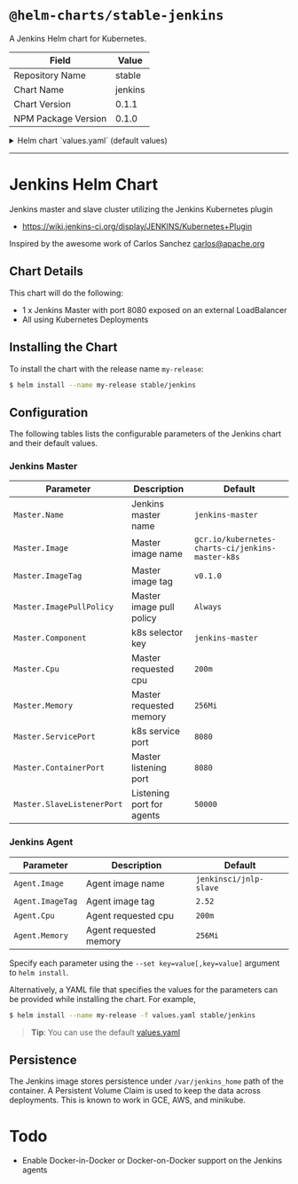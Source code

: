 # `@helm-charts/stable-jenkins`

A Jenkins Helm chart for Kubernetes.

| Field               | Value   |
| ------------------- | ------- |
| Repository Name     | stable  |
| Chart Name          | jenkins |
| Chart Version       | 0.1.1   |
| NPM Package Version | 0.1.0   |

<details>

<summary>Helm chart `values.yaml` (default values)</summary>

```yaml
# Default values for jenkins.
# This is a YAML-formatted file.
# Declare name/value pairs to be passed into your templates.
# name: value

Master:
  Name: jenkins-master
  Image: 'gcr.io/kubernetes-charts-ci/jenkins-master-k8s'
  ImageTag: 'v0.2.0'
  ImagePullPolicy: 'Always'
  Component: 'jenkins-master'
  AdminUser: admin
  # AdminPassword: <defaults to random>
  Cpu: '200m'
  Memory: '256Mi'
  # Set min/max heap here if needed with:
  # JavaOpts: "-Xms512m -Xmx512m"
  ServicePort: 8080
  # For minikube, set this to NodePort, elsewhere use LoadBalancer
  ServiceType: LoadBalancer
  ContainerPort: 8080
  SlaveListenerPort: 50000

Agent:
  Image: jenkinsci/jnlp-slave
  ImageTag: 2.52
  Cpu: '200m'
  Memory: '256Mi'

Persistence:
  Enabled: true
  StorageClass: generic
  AccessMode: ReadWriteOnce
  Size: 8Gi
```

</details>

---

# Jenkins Helm Chart

Jenkins master and slave cluster utilizing the Jenkins Kubernetes plugin

- https://wiki.jenkins-ci.org/display/JENKINS/Kubernetes+Plugin

Inspired by the awesome work of Carlos Sanchez <carlos@apache.org>

## Chart Details

This chart will do the following:

- 1 x Jenkins Master with port 8080 exposed on an external LoadBalancer
- All using Kubernetes Deployments

## Installing the Chart

To install the chart with the release name `my-release`:

```bash
$ helm install --name my-release stable/jenkins
```

## Configuration

The following tables lists the configurable parameters of the Jenkins chart and their default values.

### Jenkins Master

| Parameter                  | Description               | Default                                          |
| -------------------------- | ------------------------- | ------------------------------------------------ |
| `Master.Name`              | Jenkins master name       | `jenkins-master`                                 |
| `Master.Image`             | Master image name         | `gcr.io/kubernetes-charts-ci/jenkins-master-k8s` |
| `Master.ImageTag`          | Master image tag          | `v0.1.0`                                         |
| `Master.ImagePullPolicy`   | Master image pull policy  | `Always`                                         |
| `Master.Component`         | k8s selector key          | `jenkins-master`                                 |
| `Master.Cpu`               | Master requested cpu      | `200m`                                           |
| `Master.Memory`            | Master requested memory   | `256Mi`                                          |
| `Master.ServicePort`       | k8s service port          | `8080`                                           |
| `Master.ContainerPort`     | Master listening port     | `8080`                                           |
| `Master.SlaveListenerPort` | Listening port for agents | `50000`                                          |

### Jenkins Agent

| Parameter        | Description            | Default                |
| ---------------- | ---------------------- | ---------------------- |
| `Agent.Image`    | Agent image name       | `jenkinsci/jnlp-slave` |
| `Agent.ImageTag` | Agent image tag        | `2.52`                 |
| `Agent.Cpu`      | Agent requested cpu    | `200m`                 |
| `Agent.Memory`   | Agent requested memory | `256Mi`                |

Specify each parameter using the `--set key=value[,key=value]` argument to `helm install`.

Alternatively, a YAML file that specifies the values for the parameters can be provided while installing the chart. For example,

```bash
$ helm install --name my-release -f values.yaml stable/jenkins
```

> **Tip**: You can use the default [values.yaml](values.yaml)

## Persistence

The Jenkins image stores persistence under `/var/jenkins_home` path of the container. A Persistent Volume
Claim is used to keep the data across deployments. This is known to work in GCE, AWS, and minikube.

# Todo

- Enable Docker-in-Docker or Docker-on-Docker support on the Jenkins agents
